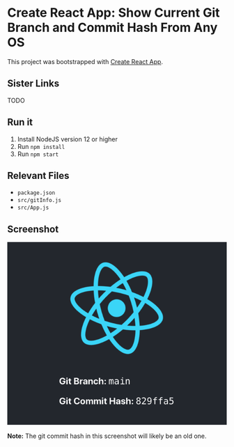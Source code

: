# Create React App: Show Current Git Branch and Commit Hash From Any OS

This project was bootstrapped with [Create React App](https://github.com/facebook/create-react-app).

## Sister Links

TODO

## Run it

1. Install NodeJS version 12 or higher
1. Run `npm install`
1. Run `npm start`

## Relevant Files

- `package.json`
- `src/gitInfo.js`
- `src/App.js`

## Screenshot

![Screenshot of the app](doc/screenshot.png)

**Note:** The git commit hash in this screenshot will likely be an old one.
